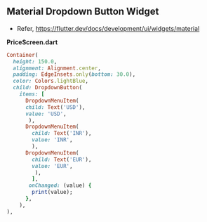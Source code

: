 ## Material Dropdown Button Widget

- Refer, https://flutter.dev/docs/development/ui/widgets/material

__PriceScreen.dart__

```ruby
Container(
  height: 150.0,
  alignment: Alignment.center,
  padding: EdgeInsets.only(bottom: 30.0),
  color: Colors.lightBlue,
  child: DropdownButton(
    items: [
      DropdownMenuItem(
      child: Text('USD'),
      value: 'USD',
       ),
      DropdownMenuItem(
        child: Text('INR'),
        value: 'INR',
        ),
      DropdownMenuItem(
        child: Text('EUR'),
        value: 'EUR',
         ),
        ],
       onChanged: (value) {
        print(value);
      },
    ),
),
```

